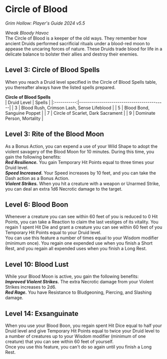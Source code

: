 # Circle of Blood
*Grim Hollow: Player's Guide 2024 v5.5*

*Wreak Bloody Havoc*  
The Circle of Blood is a keeper of the old ways. They remember how ancient Druids performed sacrificial rituals under a blood-red moon to appease the uncaring forces of nature. These Druids trade blood for life in a delicate balance to bolster their allies and destroy their enemies.

## Level 3: Circle of Blood Spells
When you reach a Druid level specified in the Circle of Blood Spells table, you thereafter always have the listed spells prepared.

**Circle of Blood Spells**  
| Druid Level | Spells                                    |
|:-----------:|-------------------------------------------|
| 3           | Blood Rush, Crimson Lash, Sense Lifeblood |
| 5           | Blood Bond, Sanguine Poppet               |
| 7           | Circle of Scarlet, Dark Sacrament         |
| 9           | Dominate Person, Mortality                |

## Level 3: Rite of the Blood Moon
As a Bonus Action, you can expend a use of your Wild Shape to adopt the violent savagery of the Blood Moon for 10 minutes. During this time, you gain the following benefits:  
***Red Resilience.*** You gain Temporary Hit Points equal to three times your Druid level.  
***Speed Increased.*** Your Speed increases by 10 feet, and you can take the Dash action as a Bonus Action.  
***Violent Strikes.*** When you hit a creature with a weapon or Unarmed Strike, you can deal an extra 1d6 Necrotic damage to the target.

## Level 6: Blood Boon
Whenever a creature you can see within 60 feet of you is reduced to 0 Hit Points, you can take a Reaction to claim the last vestiges of its vitality. You regain 1 spent Hit Die and grant a creature you can see within 60 feet of you Temporary Hit Points equal to your Druid level.  
You can use this feature a number of times equal to your Wisdom modifier (minimum once). You regain one expended use when you finish a Short Rest, and you regain all expended uses when you finish a Long Rest.

## Level 10: Blood Lust
While your Blood Moon is active, you gain the following benefits:  
***Improved Violent Strikes.*** The extra Necrotic damage from your Violent Strikes increases to 2d6.  
***Red Rage.*** You have Resistance to Bludgeoning, Piercing, and Slashing damage.

## Level 14: Exsanguinate
When you use your Blood Boon, you regain spent Hit Dice equal to half your Druid level and give Temporary Hit Points equal to twice your Druid level to a number of creatures up to your Wisdom modifier (minimum of one creature) that you can see within 60 feet of yourself.  
Once you use this feature, you can't do so again until you finish a Long Rest.